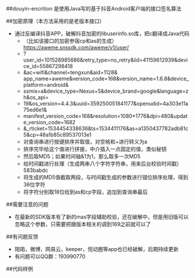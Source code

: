 
##douyin-encrition 是使用Java写的基于抖音Android客户端的接口签名算法



##加密原理（本方法采用的是老版本接口）

* 通过反编译抖音APP，破解抖音加密的libuserinfo.so库，把c翻译成Java代码
    *  （比如该接口的加密参宿cp和as的生成）https://aweme.snssdk.com/aweme/v1/user/
    *  ?user_id=101528985686&retry_type=no_retry&iid=41159612939&device_id=55867298418
    *  &ac=wifi&channel=tengxun&aid=1128& app_name=aweme&version_code=168&version_name=1.6.8&device_platform=android&
    *  ssmix=a&device_type=Nexus+5&device_brand=google&language=zh&os_api=
    *  19&os_version=4.4.3&uuid=359250051841177&openudid=4a303e11a75ed6e1&
    *  manifest_version_code=168&resolution=1080*1776&dpi=480&update_version_code=1682
    *  &_rticket=1534454338636&ts=1534411176&as=a1350437782adb81c5&cp=48a1b85c89537013e1
    *  对查询串进行按键排序并取值，对空格和+进行转义为a
    *  排序完毕给这个值进行拼接，中介插入一点固定的值，类似秘钥
    *  然后取MD5；如果时间轴&1为1，那么取多一次MD5
    *  给时间戳进行处理（生成两串八个字符字符串，用来后台校验时间戳）583babdc
    *  将生成的MD5值截取两段，与时间戳生成的参数进行错位排序处理，得到36位字符
    *  将字符分别取18位给到as和cp字段，追加到查询串最后

##需要注意的问题
* 在最新的SDK版本有了新的mas字段辅助校验，还在破解中，但是用旧版可以忽略这个参数，只需要把跟版本相关的调到169之前就可以了

##有问题反馈

* 陌陌，微博，网易云，keeper，悦动圈等app也已经破解，后期持续更新
* 有问题可以QQ群：193990770


##代码样例



